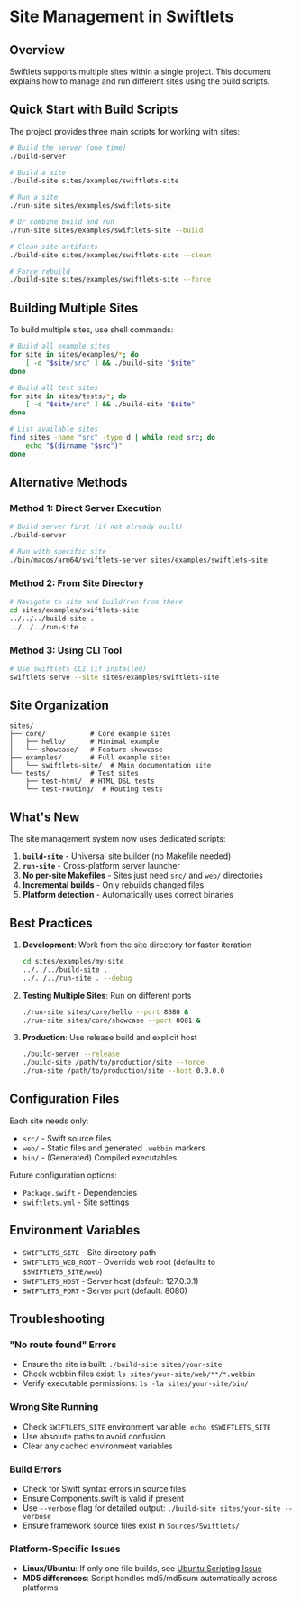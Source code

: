 # Site Management in Swiftlets

## Overview

Swiftlets supports multiple sites within a single project. This document explains how to manage and run different sites using the build scripts.

## Quick Start with Build Scripts

The project provides three main scripts for working with sites:

```bash
# Build the server (one time)
./build-server

# Build a site
./build-site sites/examples/swiftlets-site

# Run a site
./run-site sites/examples/swiftlets-site

# Or combine build and run
./run-site sites/examples/swiftlets-site --build

# Clean site artifacts
./build-site sites/examples/swiftlets-site --clean

# Force rebuild
./build-site sites/examples/swiftlets-site --force
```

## Building Multiple Sites

To build multiple sites, use shell commands:

```bash
# Build all example sites
for site in sites/examples/*; do
    [ -d "$site/src" ] && ./build-site "$site"
done

# Build all test sites
for site in sites/tests/*; do
    [ -d "$site/src" ] && ./build-site "$site"
done

# List available sites
find sites -name "src" -type d | while read src; do
    echo "$(dirname "$src")"
done
```

## Alternative Methods

### Method 1: Direct Server Execution
```bash
# Build server first (if not already built)
./build-server

# Run with specific site
./bin/macos/arm64/swiftlets-server sites/examples/swiftlets-site
```

### Method 2: From Site Directory
```bash
# Navigate to site and build/run from there
cd sites/examples/swiftlets-site
../../../build-site .
../../../run-site .
```

### Method 3: Using CLI Tool
```bash
# Use swiftlets CLI (if installed)
swiftlets serve --site sites/examples/swiftlets-site
```

## Site Organization

```
sites/
├── core/           # Core example sites
│   ├── hello/      # Minimal example
│   └── showcase/   # Feature showcase
├── examples/       # Full example sites
│   └── swiftlets-site/  # Main documentation site
└── tests/          # Test sites
    ├── test-html/  # HTML DSL tests
    └── test-routing/  # Routing tests
```

## What's New

The site management system now uses dedicated scripts:

1. **`build-site`** - Universal site builder (no Makefile needed)
2. **`run-site`** - Cross-platform server launcher
3. **No per-site Makefiles** - Sites just need `src/` and `web/` directories
4. **Incremental builds** - Only rebuilds changed files
5. **Platform detection** - Automatically uses correct binaries

## Best Practices

1. **Development**: Work from the site directory for faster iteration
   ```bash
   cd sites/examples/my-site
   ../../../build-site .
   ../../../run-site . --debug
   ```

2. **Testing Multiple Sites**: Run on different ports
   ```bash
   ./run-site sites/core/hello --port 8080 &
   ./run-site sites/core/showcase --port 8081 &
   ```

3. **Production**: Use release build and explicit host
   ```bash
   ./build-server --release
   ./build-site /path/to/production/site --force
   ./run-site /path/to/production/site --host 0.0.0.0
   ```

## Configuration Files

Each site needs only:
- `src/` - Swift source files
- `web/` - Static files and generated `.webbin` markers
- `bin/` - (Generated) Compiled executables

Future configuration options:
- `Package.swift` - Dependencies
- `swiftlets.yml` - Site settings

## Environment Variables

- `SWIFTLETS_SITE` - Site directory path
- `SWIFTLETS_WEB_ROOT` - Override web root (defaults to `$SWIFTLETS_SITE/web`)
- `SWIFTLETS_HOST` - Server host (default: 127.0.0.1)
- `SWIFTLETS_PORT` - Server port (default: 8080)

## Troubleshooting

### "No route found" Errors
- Ensure the site is built: `./build-site sites/your-site`
- Check webbin files exist: `ls sites/your-site/web/**/*.webbin`
- Verify executable permissions: `ls -la sites/your-site/bin/`

### Wrong Site Running
- Check `SWIFTLETS_SITE` environment variable: `echo $SWIFTLETS_SITE`
- Use absolute paths to avoid confusion
- Clear any cached environment variables

### Build Errors
- Check for Swift syntax errors in source files
- Ensure Components.swift is valid if present
- Use `--verbose` flag for detailed output: `./build-site sites/your-site --verbose`
- Ensure framework source files exist in `Sources/Swiftlets/`

### Platform-Specific Issues
- **Linux/Ubuntu**: If only one file builds, see [Ubuntu Scripting Issue](ubuntu-scripting-issue.md)
- **MD5 differences**: Script handles md5/md5sum automatically across platforms
